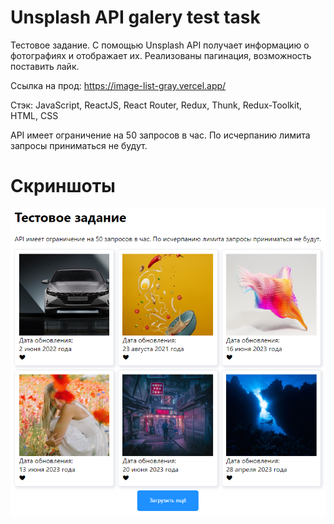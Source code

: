 # Unsplash API galery test task

Тестовое задание.
С помощью Unsplash API получает информацию о фотографиях и отображает их. Реализованы пагинация, возможность поставить лайк.

Ссылка на прод: https://image-list-gray.vercel.app/

Стэк: JavaScript, ReactJS, React Router, Redux, Thunk, Redux-Toolkit, HTML, CSS

API имеет ограничение на 50 запросов в час. По исчерпанию лимита запросы приниматься не будут.

# Скриншоты
![Главная страница приложения](./src/assets/screenshot_main.PNG)